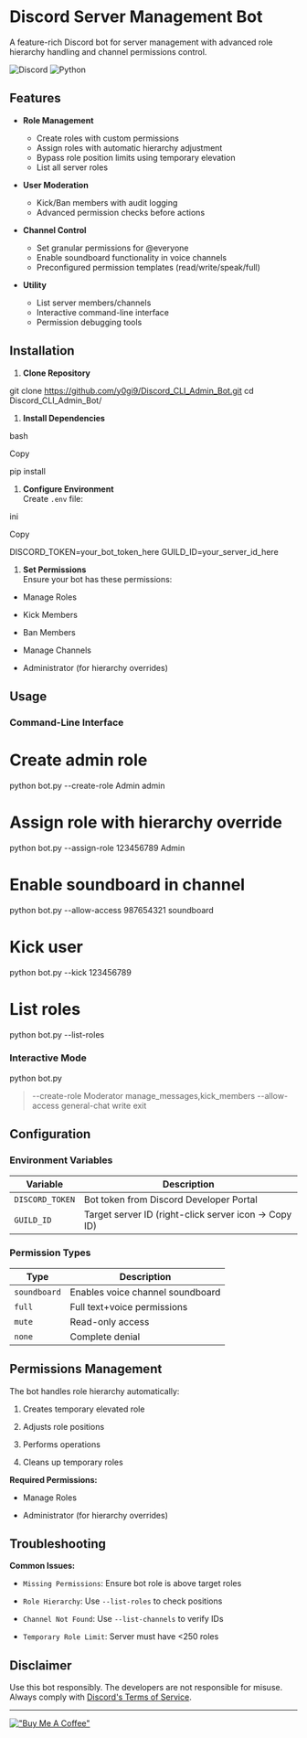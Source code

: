 # Discord Server Management Bot

A feature-rich Discord bot for server management with advanced role hierarchy handling and channel permissions control.

![Discord](https://img.shields.io/badge/Discord-%235865F2.svg?style=for-the-badge&logo=discord&logoColor=white)
![Python](https://img.shields.io/badge/python-3670A0?style=for-the-badge&logo=python&logoColor=ffdd54)

## Features

- **Role Management**
  - Create roles with custom permissions
  - Assign roles with automatic hierarchy adjustment
  - Bypass role position limits using temporary elevation
  - List all server roles

- **User Moderation**
  - Kick/Ban members with audit logging
  - Advanced permission checks before actions

- **Channel Control**
  - Set granular permissions for @everyone
  - Enable soundboard functionality in voice channels
  - Preconfigured permission templates (read/write/speak/full)

- **Utility**
  - List server members/channels
  - Interactive command-line interface
  - Permission debugging tools

## Installation

1. **Clone Repository**

git clone https://github.com/y0gi9/Discord_CLI_Admin_Bot.git
cd Discord_CLI_Admin_Bot/

1.  **Install Dependencies**

bash

Copy

pip install 

1.  **Configure Environment**\
    Create `.env` file:

ini

Copy

DISCORD_TOKEN=your_bot_token_here
GUILD_ID=your_server_id_here

1.  **Set Permissions**\
    Ensure your bot has these permissions:

-   Manage Roles

-   Kick Members

-   Ban Members

-   Manage Channels

-   Administrator (for hierarchy overrides)

Usage
-----

### Command-Line Interface

# Create admin role
python bot.py --create-role Admin admin

# Assign role with hierarchy override
python bot.py --assign-role 123456789 Admin

# Enable soundboard in channel
python bot.py --allow-access 987654321 soundboard

# Kick user
python bot.py --kick 123456789

# List roles
python bot.py --list-roles

### Interactive Mode

python bot.py
> --create-role Moderator manage_messages,kick_members
> --allow-access general-chat write
> exit

Configuration
-------------

### Environment Variables

| Variable | Description |
| --- | --- |
| `DISCORD_TOKEN` | Bot token from Discord Developer Portal |
| `GUILD_ID` | Target server ID (right-click server icon -> Copy ID) |

### Permission Types

| Type | Description |
| --- | --- |
| `soundboard` | Enables voice channel soundboard |
| `full` | Full text+voice permissions |
| `mute` | Read-only access |
| `none` | Complete denial |

Permissions Management
----------------------

The bot handles role hierarchy automatically:

1.  Creates temporary elevated role

2.  Adjusts role positions

3.  Performs operations

4.  Cleans up temporary roles

**Required Permissions:**

-   Manage Roles

-   Administrator (for hierarchy overrides)

Troubleshooting
---------------

**Common Issues:**

-   `Missing Permissions`: Ensure bot role is above target roles

-   `Role Hierarchy`: Use `--list-roles` to check positions

-   `Channel Not Found`: Use `--list-channels` to verify IDs

-   `Temporary Role Limit`: Server must have <250 roles

Disclaimer
----------

Use this bot responsibly. The developers are not responsible for misuse. Always comply with [Discord's Terms of Service](https://discord.com/terms).

* * * * *

[!["Buy Me A Coffee"](https://www.buymeacoffee.com/assets/img/custom_images/orange_img.png)](https://www.buymeacoffee.com/y0gi)
